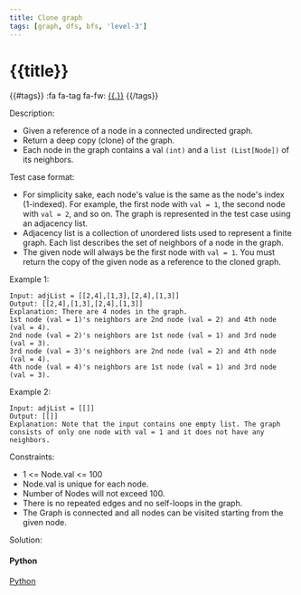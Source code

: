 ```yaml
---
title: Clone graph
tags: [graph, dfs, bfs, 'level-3']
---
```


# {{title}}

{{#tags}}
:fa fa-tag fa-fw: [{{.}}]({{tagspath}}/{{.}})
{{/tags}}

Description:

- Given a reference of a node in a connected undirected graph.
- Return a deep copy (clone) of the graph.
- Each node in the graph contains a val `(int)` and a `list (List[Node])` of its neighbors.

Test case format:

- For simplicity sake, each node's value is the same as the node's index (1-indexed). For example, the first node with `val = 1`, the second node with `val = 2`, and so on. The graph is represented in the test case using an adjacency list.
- Adjacency list is a collection of unordered lists used to represent a finite graph. Each list describes the set of neighbors of a node in the graph.
- The given node will always be the first node with `val = 1`. You must return the copy of the given node as a reference to the cloned graph.

Example 1:

```text
Input: adjList = [[2,4],[1,3],[2,4],[1,3]]
Output: [[2,4],[1,3],[2,4],[1,3]]
Explanation: There are 4 nodes in the graph.
1st node (val = 1)'s neighbors are 2nd node (val = 2) and 4th node (val = 4).
2nd node (val = 2)'s neighbors are 1st node (val = 1) and 3rd node (val = 3).
3rd node (val = 3)'s neighbors are 2nd node (val = 2) and 4th node (val = 4).
4th node (val = 4)'s neighbors are 1st node (val = 1) and 3rd node (val = 3).
```

Example 2:

```text
Input: adjList = [[]]
Output: [[]]
Explanation: Note that the input contains one empty list. The graph consists of only one node with val = 1 and it does not have any neighbors.
```

Constraints:

- 1 <= Node.val <= 100
- Node.val is unique for each node.
- Number of Nodes will not exceed 100.
- There is no repeated edges and no self-loops in the graph.
- The Graph is connected and all nodes can be visited starting from the given node.

Solution:

<!-- tabs:start -->
#### **Python**

[Python](../pycode/graph/clone-graph.py ':include :type=code')
<!-- tabs:end -->
